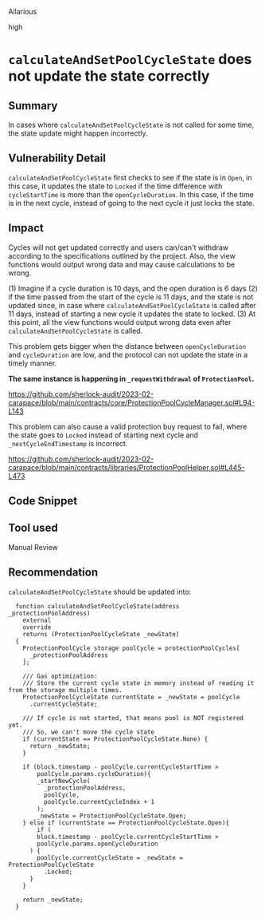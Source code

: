 Allarious

high

# `calculateAndSetPoolCycleState` does not update the state correctly

## Summary
In cases where `calculateAndSetPoolCycleState` is not called for some time, the state update might happen incorrectly.

## Vulnerability Detail
`calculateAndSetPoolCycleState` first checks to see if the state is in `Open`, in this case, it updates the state to `Locked` if the time difference with `cycleStartTime` is more than the `openCycleDuration`. In this case, if the time is in the next cycle, instead of going to the next cycle it just locks the state.

## Impact
Cycles will not get updated correctly and users can/can't withdraw according to the specifications outlined by the project. Also, the view functions would output wrong data and may cause calculations to be wrong.

(1) Imagine if a cycle duration is 10 days, and the open duration is 6 days
(2) if the time passed from the start of the cycle is 11 days, and the state is not updated since, in case where `calculateAndSetPoolCycleState` is called after 11 days, instead of starting a new cycle it updates the state to locked.
(3) At this point, all the view functions would output wrong data even after `calculateAndSetPoolCycleState` is called.

This problem gets bigger when the distance between `openCycleDuration` and `cycleDuration` are low, and the protocol can not update the state in a timely manner.

**The same instance is happening in `_requestWithdrawal` of `ProtectionPool`.**

https://github.com/sherlock-audit/2023-02-carapace/blob/main/contracts/core/ProtectionPoolCycleManager.sol#L94-L143

This problem can also cause a valid protection buy request to fail, where the state goes to `Locked` instead of starting next cycle and `_nextCycleEndTimestamp` is incorrect.

https://github.com/sherlock-audit/2023-02-carapace/blob/main/contracts/libraries/ProtectionPoolHelper.sol#L445-L473

## Code Snippet

## Tool used

Manual Review

## Recommendation
`calculateAndSetPoolCycleState` should be updated into:
```solidity
  function calculateAndSetPoolCycleState(address _protectionPoolAddress)
    external
    override
    returns (ProtectionPoolCycleState _newState)
  {
    ProtectionPoolCycle storage poolCycle = protectionPoolCycles[
      _protectionPoolAddress
    ];

    /// Gas optimization:
    /// Store the current cycle state in memory instead of reading it from the storage multiple times.
    ProtectionPoolCycleState currentState = _newState = poolCycle
      .currentCycleState;

    /// If cycle is not started, that means pool is NOT registered yet.
    /// So, we can't move the cycle state
    if (currentState == ProtectionPoolCycleState.None) {
      return _newState;
    }

    if (block.timestamp - poolCycle.currentCycleStartTime > 
        poolCycle.params.cycleDuration){
        _startNewCycle(
          _protectionPoolAddress,
          poolCycle,
          poolCycle.currentCycleIndex + 1
        );
        _newState = ProtectionPoolCycleState.Open;
    } else if (currentState == ProtectionPoolCycleState.Open){
        if (
        block.timestamp - poolCycle.currentCycleStartTime >
        poolCycle.params.openCycleDuration
      ) {
        poolCycle.currentCycleState = _newState = ProtectionPoolCycleState
          .Locked;
      }
    }

    return _newState;
  }
```
